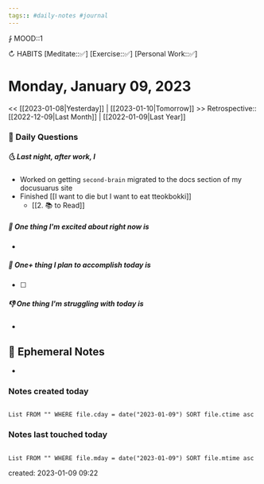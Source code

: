 ```yaml
---
tags:: #daily-notes #journal
---
```


⨑ MOOD::1

↻ HABITS
[Meditate::✅]
[Exercise::✅]
[Personal Work::✅]

# Monday, January 09, 2023

\<\< [[2023-01-08|Yesterday]] | [[2023-01-10|Tomorrow]] >>
Retrospective:: [[2022-12-09|Last Month]] | [[2022-01-09|Last Year]]

### 📅 Daily Questions

##### 🌜 Last night, after work, I

- Worked on getting `second-brain` migrated to the docs section of my docusuarus site
- Finished [[I want to die but I want to eat tteokbokki]]
	- [[2. 📚 to Read]]

##### 🙌 One thing I'm excited about right now is

-

##### 🚀 One+ thing I plan to accomplish today is

- [ ]

##### 👎 One thing I'm struggling with today is

-

## 📝 Ephemeral Notes

-

### Notes created today

```dataview

List FROM "" WHERE file.cday = date("2023-01-09") SORT file.ctime asc

```

### Notes last touched today

```dataview

List FROM "" WHERE file.mday = date("2023-01-09") SORT file.mtime asc

```

created: 2023-01-09 09:22
